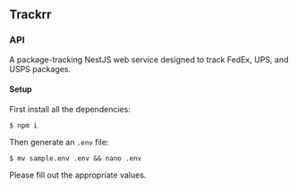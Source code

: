 ## Trackrr
### API

A package-tracking NestJS web service designed to track FedEx, UPS, and USPS packages.

#### Setup

First install all the dependencies:

```shell script
$ npm i
```


Then generate an `.env` file:

```shell script
$ mv sample.env .env && nano .env
```

Please fill out the appropriate values.


